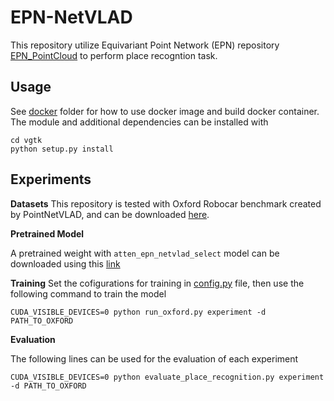 # EPN-NetVLAD
This repository utilize Equivariant Point Network (EPN) repository [EPN_PointCloud](https://github.com/nintendops/EPN_PointCloud) to perform place recogntion task.


## Usage
See [docker](docker) folder for how to use docker image and build docker container.
The module and additional dependencies can be installed with 
```
cd vgtk
python setup.py install
```

## Experiments

**Datasets**
This repository is tested with Oxford Robocar benchmark created by PointNetVLAD, and can be downloaded [here](https://drive.google.com/drive/folders/1Wn1Lvvk0oAkwOUwR0R6apbrekdXAUg7D). 

**Pretrained Model**

A pretrained weight with `atten_epn_netvlad_select` model can be downloaded using this [link](https://drive.google.com/file/d/1VuBSSi5CsXB73iYtl8Fn3nNBs9i90iNA/view?usp=sharing)

**Training**
Set the cofigurations for training in [config.py](config.py) file, then use the following command to train the model

```
CUDA_VISIBLE_DEVICES=0 python run_oxford.py experiment -d PATH_TO_OXFORD
```

**Evaluation**

The following lines can be used for the evaluation of each experiment

```
CUDA_VISIBLE_DEVICES=0 python evaluate_place_recognition.py experiment -d PATH_TO_OXFORD 
```